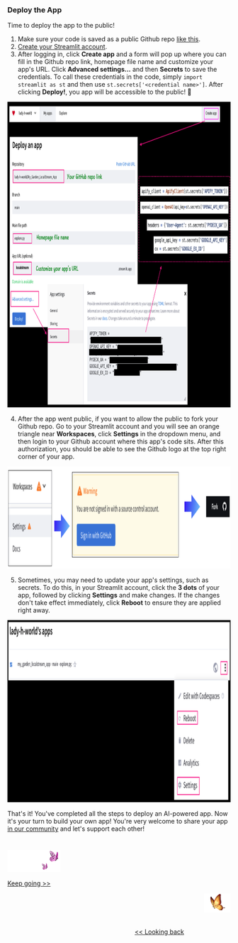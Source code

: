 ### Deploy the App

Time to deploy the app to the public!

1. Make sure your code is saved as a public Github repo [like this][1].
2. [Create your Streamlit account][2].
3. After logging in, click <b>Create app</b> and a form will pop up where you can fill in the Github repo link, homepage file name and customize your app's URL. Click <b>Advanced settings...</b> and then <b>Secrets</b> to save the credentials. To call these credentials in the code, simply `import streamlit as st` and then use `st.secrets['<credential name>']`. After clicking <b>Deploy!</b>, you app will be accessible to the public! 🎉
<img src="https://github.com/lady-h-world/My_Garden/blob/main/images/Secret_Guest_images/app_deploy1.png" width="1048" height="688" />

4. After the app went public, if you want to allow the public to fork your Github repo. Go to your Streamlit account and you will see an orange triangle near <b>Workspaces</b>, click <b>Settings</b> in the dropdown menu, and then login to your Github account where this app's code sits. After this authorization, you should be able to see the Github logo at the top right corner of your app.
<img src="https://github.com/lady-h-world/My_Garden/blob/main/images/Secret_Guest_images/app_deploy2.png" width="1058" height="230" />

5. Sometimes, you may need to update your app's settings, such as secrets. To do this, in your Streamlit account, click the <b>3 dots</b> of your app, followed by clicking <b>Settings</b> and make changes. If the changes don't take effect immediately, click <b>Reboot</b> to ensure they are applied right away.
<img src="https://github.com/lady-h-world/My_Garden/blob/main/images/Secret_Guest_images/app_deploy3.png" width="1034" height="410" />

   
That's it! You've completed all the steps to deploy an AI-powered app. Now it's your turn to build your own app! You're very welcome to share your app [in our community][3] and let's support each other!


#
<p align="left">
<img src="https://github.com/lady-h-world/My_Garden/blob/main/images/follow_us.png" width="120" height="50" />
</p>

[Keep going >>][4]

<p align="right">
<img src="https://github.com/lady-h-world/My_Garden/blob/main/images/going_back.png" width="60" height="44" />
</p>

&nbsp;&nbsp;&nbsp;&nbsp;&nbsp;&nbsp;&nbsp;&nbsp;&nbsp;&nbsp;&nbsp;&nbsp;&nbsp;&nbsp;&nbsp;&nbsp;&nbsp;&nbsp;&nbsp;&nbsp;&nbsp;&nbsp;&nbsp;&nbsp;&nbsp;&nbsp;&nbsp;&nbsp;&nbsp;&nbsp;&nbsp;&nbsp;&nbsp;&nbsp;&nbsp;&nbsp;&nbsp;&nbsp;&nbsp;&nbsp;&nbsp;&nbsp;&nbsp;&nbsp;&nbsp;&nbsp;&nbsp;&nbsp;&nbsp;&nbsp;&nbsp;&nbsp;&nbsp;&nbsp;&nbsp;&nbsp;&nbsp;&nbsp;&nbsp;&nbsp;&nbsp;&nbsp;&nbsp;&nbsp;&nbsp;&nbsp;&nbsp;&nbsp;&nbsp;&nbsp;&nbsp;&nbsp;&nbsp;&nbsp;&nbsp;&nbsp;&nbsp;&nbsp;&nbsp;&nbsp;&nbsp;&nbsp;&nbsp;&nbsp;&nbsp;&nbsp;&nbsp;&nbsp;&nbsp;&nbsp;&nbsp;&nbsp;&nbsp;&nbsp;&nbsp;&nbsp;&nbsp;&nbsp;&nbsp;&nbsp;&nbsp;&nbsp;&nbsp;&nbsp;&nbsp;&nbsp;&nbsp;&nbsp;&nbsp;&nbsp;&nbsp;&nbsp;&nbsp;&nbsp;&nbsp;&nbsp;&nbsp;&nbsp;&nbsp;&nbsp;&nbsp;&nbsp;&nbsp;&nbsp;&nbsp;&nbsp;&nbsp;&nbsp;&nbsp;&nbsp;&nbsp;&nbsp;&nbsp;&nbsp;&nbsp;&nbsp;&nbsp;&nbsp;&nbsp;&nbsp;&nbsp;&nbsp;&nbsp;&nbsp;&nbsp;&nbsp;&nbsp;&nbsp;&nbsp;&nbsp;&nbsp;&nbsp;&nbsp;&nbsp;&nbsp;&nbsp;&nbsp;&nbsp;&nbsp;&nbsp;&nbsp;&nbsp;&nbsp;&nbsp;&nbsp;&nbsp;&nbsp;&nbsp;&nbsp;&nbsp;&nbsp;&nbsp;&nbsp;&nbsp;&nbsp;&nbsp;&nbsp;&nbsp;&nbsp;&nbsp;&nbsp;&nbsp;&nbsp;&nbsp;&nbsp;&nbsp;&nbsp;&nbsp;&nbsp;&nbsp;&nbsp;&nbsp;&nbsp;&nbsp;&nbsp;&nbsp;&nbsp;&nbsp;&nbsp;&nbsp;&nbsp;[<< Looking back][5]

[1]:https://github.com/lady-h-world/My_Garden_LocalStream_App
[2]:https://share.streamlit.io/signup
[3]:https://github.com/lady-h-world/My_Garden/discussions/categories/show-and-tell
[4]:https://github.com/lady-h-world/My_Garden/blob/main/reading_pages/Secret_Guest/deploy_ai_app7.md
[5]:https://github.com/lady-h-world/My_Garden/blob/main/reading_pages/Secret_Guest/deploy_ai_app5.md
